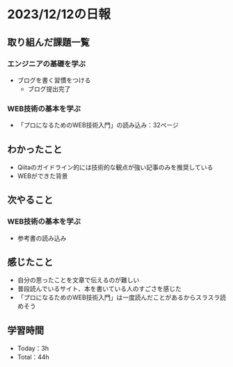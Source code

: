 # 2023/12/12の日報

## 取り組んだ課題一覧
### エンジニアの基礎を学ぶ
  - ブログを書く習慣をつける
    - ブログ提出完了
### WEB技術の基本を学ぶ
  - 「プロになるためのWEB技術入門」の読み込み：32ページ

## わかったこと
  - Qiitaのガイドライン的には技術的な観点が強い記事のみを推奨している
  - WEBができた背景

## 次やること
### WEB技術の基本を学ぶ
  - 参考書の読み込み
  
## 感じたこと
  - 自分の思ったことを文章で伝えるのが難しい
  - 普段読んでいるサイト、本を書いている人のすごさを感じた
  - 「プロになるためのWEB技術入門」は一度読んだことがあるからスラスラ読めそう

## 学習時間
  - Today：3h
  - Total：44h
